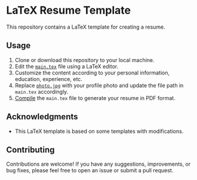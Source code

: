 # LaTeX Resume Template

This repository contains a LaTeX template for creating a resume.

## Usage

1. Clone or download this repository to your local machine.
2. Edit the [`main.tex`](main.tex) file using a LaTeX editor.
3. Customize the content according to your personal information, education, experience, etc.
4. Replace [`photo.jpg`](photo.jpg) with your profile photo and update the file path in `main.tex` accordingly.
5. [Compile](https://guides.lib.wayne.edu/latex/compile) the `main.tex` file to generate your resume in PDF format.

## Acknowledgments

- This LaTeX template is based on some templates with modifications.

## Contributing

Contributions are welcome! If you have any suggestions, improvements, or bug fixes, please feel free to open an issue or submit a pull request.
